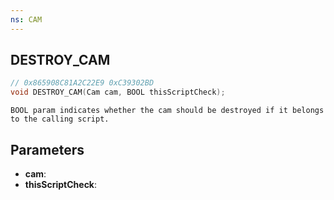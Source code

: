 ```yaml
---
ns: CAM
---
```

## DESTROY_CAM

```c
// 0x865908C81A2C22E9 0xC39302BD
void DESTROY_CAM(Cam cam, BOOL thisScriptCheck);
```

```
BOOL param indicates whether the cam should be destroyed if it belongs to the calling script.  
```

## Parameters
* **cam**: 
* **thisScriptCheck**: 

